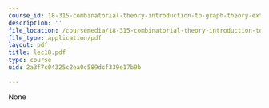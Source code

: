 ```yaml
---
course_id: 18-315-combinatorial-theory-introduction-to-graph-theory-extremal-and-enumerative-combinatorics-spring-2005
description: ''
file_location: /coursemedia/18-315-combinatorial-theory-introduction-to-graph-theory-extremal-and-enumerative-combinatorics-spring-2005/2a3f7c04325c2ea0c589dcf339e17b9b_lec18.pdf
file_type: application/pdf
layout: pdf
title: lec18.pdf
type: course
uid: 2a3f7c04325c2ea0c589dcf339e17b9b

---
```

None